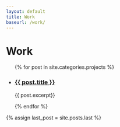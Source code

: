 ```yaml
---
layout: default
title: Work
baseurl: /work/
---
```


<div class = "row workContainer col-xs-12">
			<h1>Work</h1>
			<ul>
				{% for post in site.categories.projects %}
					<li class ="col-xs-12 col-sm-5 col-sm-push-1">
		    			<h3><a href="{{ post.url }}" target = "_blank" alt="{{post.title}}">{{ post.title }}</a></h3>
		    			<div class = "underline"></div>
		  				<p>{{ post.excerpt}}</p>
					</li>
				{% endfor %}
			</ul>
			{% assign last_post = site.posts.last %}
		</div>